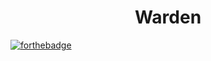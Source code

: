 <h1 align=center>Warden</h1>

[![forthebadge](https://forthebadge.com/images/badges/ages-18.svg)](https://forthebadge.com)